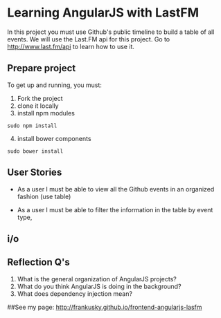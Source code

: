 # Learning AngularJS with LastFM
In this project you must use Github's public timeline to build a table of all events.
We will use the Last.FM api for this project. Go to http://www.last.fm/api to learn
how to use it.


## Prepare project
To get up and running, you must:
1. Fork the project
2. clone it locally
3. install npm modules
```{shell}
sudo npm install
```
4. install bower components
```{shell}
sudo bower install
```


## User Stories
- As a user I must be able to view all the Github events in an organized fashion (use table)

- As a user I must be able to filter the information in the table by event type,


## i/o



## Reflection Q's
1. What is the general organization of AngularJS projects?
2. What do you think AngularJS is doing in the background?
3. What does dependency injection mean?

##See my page:
http://frankusky.github.io/frontend-angularjs-lasfm

